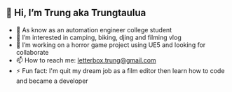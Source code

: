 ## 👋 Hi, I’m Trung aka Trungtaulua
- 🌱 As know as an automation engineer college student
- 👀 I’m interested in camping, biking, djing and filming vlog
- 💞️ I’m working on a horror game project using UE5 and looking for collaborate
- 📫 How to reach me: letterbox.trung@gmail.com
- ⚡ Fun fact: I'm quit my dream job as a film editor then learn how to code and became a developer

<!---
kysutrung/kysutrung is a ✨ special ✨ repository because its `README.md` (this file) appears on your GitHub profile.
You can click the Preview link to take a look at your changes.
--->
